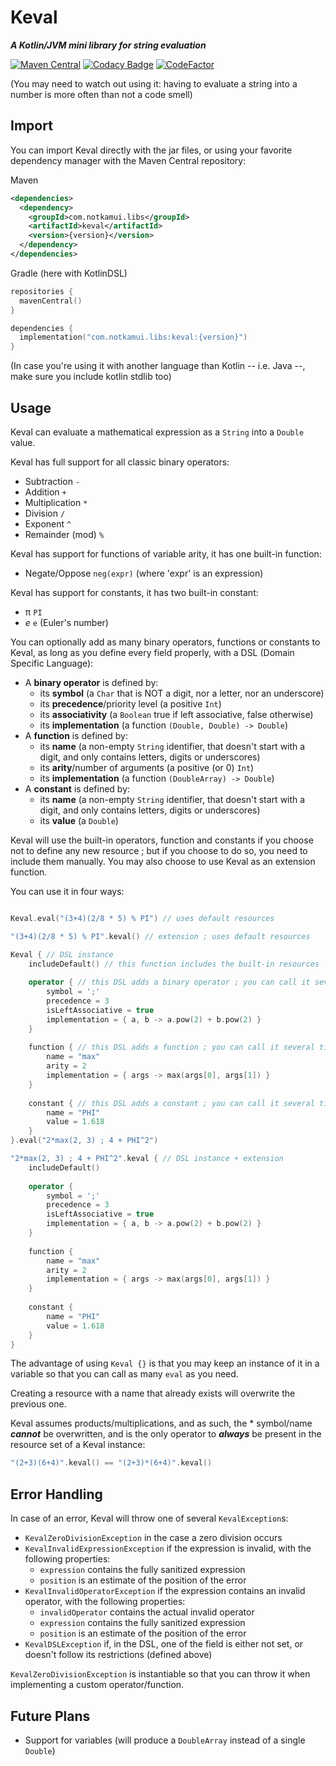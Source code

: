 # Keval

***A Kotlin/JVM mini library for string evaluation***

[![Maven Central](https://maven-badges.herokuapp.com/maven-central/com.notkamui.libs/keval/badge.svg)](https://maven-badges.herokuapp.com/maven-central/com.notkamui.libs/keval)
[![Codacy Badge](https://app.codacy.com/project/badge/Grade/0161eb0c1caa473cbb7f7e7f375e50c6)](https://www.codacy.com/gh/notKamui/Keval/dashboard?utm_source=github.com&amp;utm_medium=referral&amp;utm_content=notKamui/Keval&amp;utm_campaign=Badge_Grade)
[![CodeFactor](https://www.codefactor.io/repository/github/notkamui/keval/badge)](https://www.codefactor.io/repository/github/notkamui/keval)

(You may need to watch out using it:
having to evaluate a string into a number is more often than not a code smell)

## Import

You can import Keval directly with the jar files, or using your favorite dependency manager with the Maven Central
repository:

Maven

```XML
<dependencies>
  <dependency>
    <groupId>com.notkamui.libs</groupId>
    <artifactId>keval</artifactId>
    <version>{version}</version>
  </dependency>
</dependencies>
```

Gradle (here with KotlinDSL)

```Kotlin
repositories {
  mavenCentral()
}

dependencies {
  implementation("com.notkamui.libs:keval:{version}")
}
```

(In case you're using it with another language than Kotlin -- i.e. Java --, make sure you include kotlin stdlib too)

## Usage

Keval can evaluate a mathematical expression as a `String` into a `Double` value.

Keval has full support for all classic binary operators:

- Subtraction `-`
- Addition `+`
- Multiplication `*`
- Division `/`
- Exponent `^`
- Remainder (mod) `%`

Keval has support for functions of variable arity, it has one built-in function:

- Negate/Oppose `neg(expr)` (where 'expr' is an expression)

Keval has support for constants, it has two built-in constant:

- π `PI`
- *e* `e` (Euler's number)

You can optionally add as many binary operators, functions or constants to Keval, as long as you define every field
properly, with a DSL (Domain Specific Language):

- A **binary operator** is defined by:
  - its **symbol** (a `Char` that is NOT a digit, nor a letter, nor an underscore)
  - its **precedence**/priority level (a positive `Int`)
  - its **associativity** (a `Boolean` true if left associative, false otherwise)
  - its **implementation** (a function `(Double, Double) -> Double`)
- A **function** is defined by:
  - its **name** (a non-empty `String` identifier, that doesn't start with a digit, and only contains letters, digits or
    underscores)
  - its **arity**/number of arguments (a positive (or 0) `Int`)
  - its **implementation** (a function `(DoubleArray) -> Double`)
- A **constant** is defined by:
  - its **name** (a non-empty `String` identifier, that doesn't start with a digit, and only contains letters, digits or
    underscores)
  - its **value** (a `Double`)

Keval will use the built-in operators, function and constants if you choose not to define any new resource ; but if you
choose to do so, you need to include them manually. You may also choose to use Keval as an extension function.

You can use it in four ways:

```Kotlin

Keval.eval("(3+4)(2/8 * 5) % PI") // uses default resources

"(3+4)(2/8 * 5) % PI".keval() // extension ; uses default resources

Keval { // DSL instance
    includeDefault() // this function includes the built-in resources
    
    operator { // this DSL adds a binary operator ; you can call it several times
        symbol = ';'
        precedence = 3
        isLeftAssociative = true
        implementation = { a, b -> a.pow(2) + b.pow(2) }
    }
  
    function { // this DSL adds a function ; you can call it several times
        name = "max"
        arity = 2
        implementation = { args -> max(args[0], args[1]) }
    }
  
    constant { // this DSL adds a constant ; you can call it several times
        name = "PHI"
        value = 1.618
    }
}.eval("2*max(2, 3) ; 4 + PHI^2")

"2*max(2, 3) ; 4 + PHI^2".keval { // DSL instance + extension
    includeDefault()
  
    operator {
        symbol = ';'
        precedence = 3
        isLeftAssociative = true
        implementation = { a, b -> a.pow(2) + b.pow(2) }
    }
  
    function {
        name = "max"
        arity = 2
        implementation = { args -> max(args[0], args[1]) }
    }
  
    constant {
        name = "PHI"
        value = 1.618
    }
}
```

The advantage of using `Keval {}` is that you may keep an instance of it in a variable so that you can call as
many `eval` as you need.

Creating a resource with a name that already exists will overwrite the previous one.

Keval assumes products/multiplications, and as such, the * symbol/name ***cannot*** be overwritten, and is the only
operator to
***always*** be present in the resource set of a Keval instance:

```Kotlin
"(2+3)(6+4)".keval() == "(2+3)*(6+4)".keval()
```

## Error Handling

In case of an error, Keval will throw one of several `KevalException`s:

- `KevalZeroDivisionException` in the case a zero division occurs
- `KevalInvalidExpressionException` if the expression is invalid, with the following properties:
  - `expression` contains the fully sanitized expression
  - `position` is an estimate of the position of the error
- `KevalInvalidOperatorException` if the expression contains an invalid operator, with the following properties:
  - `invalidOperator` contains the actual invalid operator
  - `expression` contains the fully sanitized expression
  - `position` is an estimate of the position of the error
- `KevalDSLException` if, in the DSL, one of the field is either not set, or doesn't follow its restrictions (defined
  above)

`KevalZeroDivisionException` is instantiable so that you can throw it when implementing a custom operator/function.

## Future Plans

- Support for variables (will produce a `DoubleArray` instead of a single `Double`)
